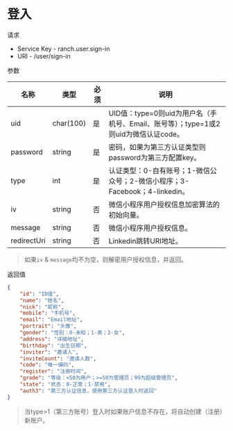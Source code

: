 # 登入

请求
- Service Key - ranch.user.sign-in
- URI - /user/sign-in

参数

|名称|类型|必须|说明|
|---|---|---|---|
|uid|char(100)|是|UID值：type=0则uid为用户名（手机号、Email、账号等）；type=1或2则uid为微信认证code。|
|password|string|是|密码，如果为第三方认证类型则password为第三方配置key。|
|type|int|是|认证类型：0-自有账号；1-微信公众号；2-微信小程序；3-Facebook；4-linkedin。|
|iv|string|否|微信小程序用户授权信息加密算法的初始向量。|
|message|string|否|微信小程序用户授权信息。|
|redirectUri|string|否|Linkedin跳转URI地址。|

> 如果`iv` & `message`均不为空，则解密用户授权信息，并返回。

返回值
```json
{
    "id": "ID值",
    "name": "姓名",
    "nick": "昵称",
    "mobile": "手机号",
    "email": "Email地址",
    "portrait": "头像",
    "gender": "性别：0-未知；1-男；2-女",
    "address": "详细地址",
    "birthday": "出生日期",
    "inviter": "邀请人",
    "inviteCount": "邀请人数",
    "code": "唯一编码",
    "register": "注册时间",
    "grade": "等级：<50为用户；>=50为管理员；99为超级管理员",
    "state": "状态：0-正常；1-禁用",
    "auth3": "第三方认证信息，使用第三方认证登入时返回"
}
```

> 当type>1（第三方账号）登入时如果账户信息不存在，将自动创建（注册）新账户。
